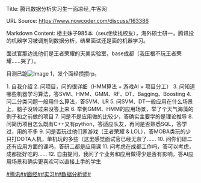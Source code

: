 Title: 腾讯数据分析实习生一面凉经_牛客网

URL Source: https://www.nowcoder.com/discuss/163386

Markdown Content:
楼主妹子985本（seu继续找校友），海外硕士研一，腾讯投的机器学习被调剂到数据分析，结果面试还是面的机器学习。

面试官那边说他们是王者荣耀的天美实验室，base成都（我压根不玩王者荣耀……哭了）。

目测已跪![Image 1](https://uploadfiles.nowcoder.com/images/20191018/468200_1571396914971_C9BACA3CDA1C39194C04FE2170C3DA65)，发个面经攒攒rp。

1\. 自我介绍
2. 问项目，问的很详细（HMM算法 \+ 游戏AI + 项目分工）
3. 问知道哪些机器学习算法，答SVM、HMM、GMM、RF、DT、Bagging、Boosting
4. 问二分类问题一般用什么算法，答SVM、LR
5. 问SVM、DT一般应用在什么场景上，脑子没转过来没答上来
6. 举例GMM、HMM的应用场景，举了个天气海藻的例子和之前做的项目
7. 问是不是应用做的比较少，答确实主要学的是理论推导
8. 问简历项目怎么既有C++又有python，答适应队友，再问是否熟悉SQL，答学过，用的不多
9. 问是否玩过他们家游戏（王者荣耀 & LOL），答MOBA类玩的少只打DOTA人机，单机玩的多些（这里感觉面试官已经无奈了……
10. 问你们研二还有应用方面的课吗，答研二都是应用课
11. 问考虑在成都工作吗，答可以考虑，成都挺好吃的……
12. 自由提问，我问了个业务和应用做得少是否有影响，答AI应用场景和确实更喜欢可以直接上手的学生

[#腾讯#](https://www.nowcoder.com/enterprise/138/discussion)[#面经#](https://www.nowcoder.com/creation/subject/928d551be73f40db82c0ed83286c8783)[#实习#](https://www.nowcoder.com/creation/subject/7ed2b413c8e64f9da9e460af91f577de)[#数据分析师#](https://www.nowcoder.com/creation/subject/01c36d45d5434070a57aeb966397602d)
